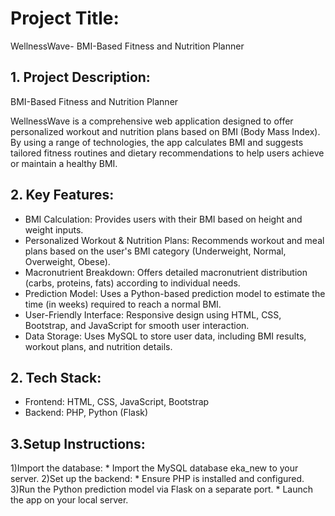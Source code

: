 # Project Title:

 WellnessWave- BMI-Based Fitness and Nutrition Planner


## 1. Project Description: 

BMI-Based Fitness and Nutrition Planner

WellnessWave is a comprehensive web application designed to offer personalized workout and nutrition plans based on BMI (Body Mass Index). By using a range of technologies, the app calculates BMI and suggests tailored fitness routines and dietary recommendations to help users achieve or maintain a healthy BMI.

## 2. Key Features:
  * BMI Calculation: Provides users with their BMI based on height and weight inputs.
  * Personalized Workout & Nutrition Plans: Recommends workout and meal plans based on the user's BMI category (Underweight, Normal, Overweight, Obese).
  * Macronutrient Breakdown: Offers detailed macronutrient distribution (carbs, proteins, fats) according to individual needs.
  * Prediction Model: Uses a Python-based prediction model to estimate the time (in weeks) required to reach a normal BMI.
  * User-Friendly Interface: Responsive design using HTML, CSS, Bootstrap, and JavaScript for smooth user interaction.
  * Data Storage: Uses MySQL to store user data, including BMI results, workout plans, and nutrition details.

## 2. Tech Stack: 

 - Frontend: HTML, CSS, JavaScript, Bootstrap
 - Backend: PHP, Python (Flask)

## 3.Setup Instructions:
1)Import the database:
    * Import the MySQL database eka_new to your server.
2)Set up the backend:
    * Ensure PHP is installed and configured.
3)Run the Python prediction model via Flask on a separate port.
    * Launch the app on your local server.

